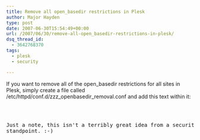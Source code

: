 ```yaml
---
title: Remove all open_basedir restrictions in Plesk
author: Major Hayden
type: post
date: 2007-06-30T15:54:49+00:00
url: /2007/06/30/remove-all-open_basedir-restrictions-in-plesk/
dsq_thread_id:
  - 3642768370
tags:
  - plesk
  - security

---
```

If you want to remove all of the open\_basedir restrictions for all sites in Plesk, simply create a file called /etc/httpd/conf.d/zzz\_openbasedir_removal.conf and add this text within it:

<pre><DirectoryMatch /var/www/vhosts/(.*)/httpdocs/&gt;
        php_admin_value open_basedir none
</DirectoryMatch&gt;</pre>

Just a note, this isn't a terribly great idea from a security standpoint. :-)
